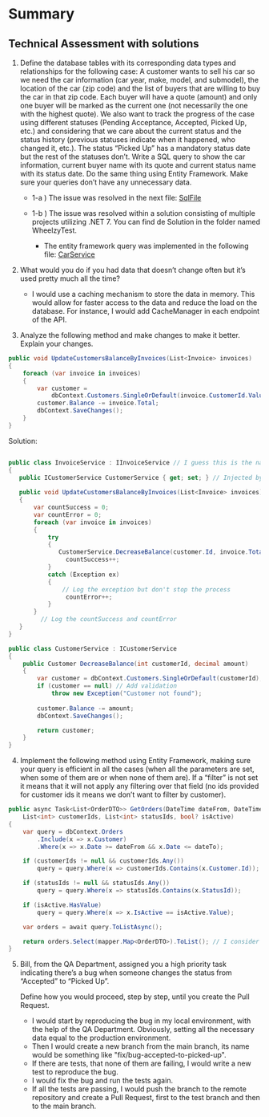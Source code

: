 # Summary

## Technical Assessment with solutions
1) Define the database tables with its corresponding data types and relationships for the
   following case:
   A customer wants to sell his car so we need the car information (car year, make, model,
   and submodel), the location of the car (zip code) and the list of buyers that are willing to
   buy the car in that zip code. Each buyer will have a quote (amount) and only one buyer
   will be marked as the current one (not necessarily the one with the highest quote). We
   also want to track the progress of the case using different statuses (Pending
   Acceptance, Accepted, Picked Up, etc.) and considering that we care about the current
   status and the status history (previous statuses indicate when it happened, who changed
   it, etc.). The status “Picked Up” has a mandatory status date but the rest of the statuses
   don’t.
   Write a SQL query to show the car information, current buyer name with its quote and
   current status name with its status date. Do the same thing using Entity Framework.
   Make sure your queries don’t have any unnecessary data.

   - 1-a ) The issue was resolved in the next file: [SqlFile](WheelzyTest/Persistence/ScriptDatabase.sql)
   - 1-b ) The issue was resolved within a solution consisting of multiple projects utilizing .NET 7. You can find de Solution in the folder named WheelzyTest. 
     
     - The entity framework query was implemented in the following file: [CarService](WheelzyTest/Service/CarService.cs) 

2) What would you do if you had data that doesn’t change often but it’s used pretty much all
   the time?

   - I would use a caching mechanism to store the data in memory. This would allow for faster access to the data and reduce the load on the database. For instance, I would add CacheManager in each endpoint of the API.
   

3) Analyze the following method and make changes to make it better. Explain your
   changes.
 
```csharp
public void UpdateCustomersBalanceByInvoices(List<Invoice> invoices)
{
    foreach (var invoice in invoices)
    {
        var customer =
            dbContext.Customers.SingleOrDefault(invoice.CustomerId.Value);
        customer.Balance -= invoice.Total;
        dbContext.SaveChanges();
    }
}
```
Solution:

```csharp

public class InvoiceService : IInvoiceService // I guess this is the name of the service
{
   public ICustomerService CustomerService { get; set; } // Injected by DI
   
   public void UpdateCustomersBalanceByInvoices(List<Invoice> invoices)
   {
       var countSuccess = 0;
       var countError = 0;
       foreach (var invoice in invoices)
       {
           try 
           {
              CustomerService.DecreaseBalance(customer.Id, invoice.Total); // Delegate the responsibility to the CustomerService
                countSuccess++;
           }
           catch (Exception ex)
           {
               // Log the exception but don't stop the process
                countError++;
           }
       }
         // Log the countSuccess and countError
   }
}

public class CustomerService : ICustomerService
{
    public Customer DecreaseBalance(int customerId, decimal amount)
    {
        var customer = dbContext.Customers.SingleOrDefault(customerId);
        if (customer == null) // Add validation
            throw new Exception("Customer not found");
        
        customer.Balance -= amount;
        dbContext.SaveChanges();

        return customer;
    }
}

```


4) Implement the following method using Entity Framework, making sure your query is
   efficient in all the cases (when all the parameters are set, when some of them are or
   when none of them are). If a “filter” is not set it means that it will not apply any filtering
   over that field (no ids provided for customer ids it means we don’t want to filter by
   customer).

```csharp
public async Task<List<OrderDTO>> GetOrders(DateTime dateFrom, DateTime dateTo, // I changed here the return type to List<OrderDTO> instead of a single OrderDTO because the method name is GetOrders.
    List<int> customerIds, List<int> statusIds, bool? isActive)
{
    var query = dbContext.Orders
        .Include(x => x.Customer)
        .Where(x => x.Date >= dateFrom && x.Date <= dateTo);

    if (customerIds != null && customerIds.Any())
        query = query.Where(x => customerIds.Contains(x.Customer.Id));

    if (statusIds != null && statusIds.Any())
        query = query.Where(x => statusIds.Contains(x.StatusId));

    if (isActive.HasValue)
        query = query.Where(x => x.IsActive == isActive.Value);

    var orders = await query.ToListAsync();

    return orders.Select(mapper.Map<OrderDTO>).ToList(); // I consider that the project is using AutoMapper
}
```

5) Bill, from the QA Department, assigned you a high priority task indicating there’s a bug when someone changes the status from “Accepted” to “Picked Up”.

   Define how you would proceed, step by step, until you create the Pull Request.

    - I would start by reproducing the bug in my local environment, with the help of the QA Department. Obviously, setting all the necessary data equal to the production environment. 
    - Then I would create a new branch from the main branch, its name would be something like "fix/bug-accepted-to-picked-up".
    - If there are tests, that none of them are failing, I would write a new test to reproduce the bug. 
    - I would fix the bug and run the tests again.
    - If all the tests are passing, I would push the branch to the remote repository and create a Pull Request, first to the test branch and then to the main branch.
    

